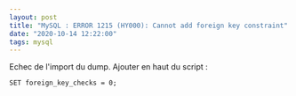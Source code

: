 ```yaml
---
layout: post
title: "MySQL : ERROR 1215 (HY000): Cannot add foreign key constraint"
date: "2020-10-14 12:22:00"
tags: mysql
---
```


Echec de l'import du dump.  Ajouter en haut du script :  

```
SET foreign_key_checks = 0;
```


